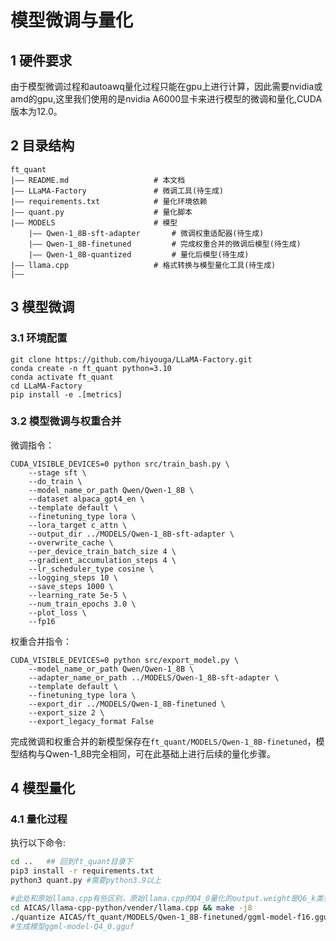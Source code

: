 # 模型微调与量化

## 1 硬件要求
由于模型微调过程和autoawq量化过程只能在gpu上进行计算，因此需要nvidia或amd的gpu,这里我们使用的是nvidia A6000显卡来进行模型的微调和量化,CUDA版本为12.0。

## 2 目录结构
```
ft_quant
|—— README.md                   # 本文档
|—— LLaMA-Factory               # 微调工具(待生成)
|—— requirements.txt            # 量化环境依赖
|—— quant.py                    # 量化脚本
|—— MODELS                      # 模型
    |—— Qwen-1_8B-sft-adapter       # 微调权重适配器(待生成)
    |—— Qwen-1_8B-finetuned         # 完成权重合并的微调后模型(待生成)
    |—— Qwen-1_8B-quantized         # 量化后模型(待生成)
|—— llama.cpp                   # 格式转换与模型量化工具(待生成)
|—— 
```

## 3 模型微调

### 3.1 环境配置
```
git clone https://github.com/hiyouga/LLaMA-Factory.git
conda create -n ft_quant python=3.10
conda activate ft_quant
cd LLaMA-Factory
pip install -e .[metrics]
```

### 3.2 模型微调与权重合并
微调指令：
```
CUDA_VISIBLE_DEVICES=0 python src/train_bash.py \
    --stage sft \
    --do_train \
    --model_name_or_path Qwen/Qwen-1_8B \
    --dataset alpaca_gpt4_en \
    --template default \
    --finetuning_type lora \
    --lora_target c_attn \
    --output_dir ../MODELS/Qwen-1_8B-sft-adapter \
    --overwrite_cache \
    --per_device_train_batch_size 4 \
    --gradient_accumulation_steps 4 \
    --lr_scheduler_type cosine \
    --logging_steps 10 \
    --save_steps 1000 \
    --learning_rate 5e-5 \
    --num_train_epochs 3.0 \
    --plot_loss \
    --fp16
```

权重合并指令：
```
CUDA_VISIBLE_DEVICES=0 python src/export_model.py \
    --model_name_or_path Qwen/Qwen-1_8B \
    --adapter_name_or_path ../MODELS/Qwen-1_8B-sft-adapter \
    --template default \
    --finetuning_type lora \
    --export_dir ../MODELS/Qwen-1_8B-finetuned \
    --export_size 2 \
    --export_legacy_format False
```

完成微调和权重合并的新模型保存在`ft_quant/MODELS/Qwen-1_8B-finetuned`，模型结构与Qwen-1_8B完全相同，可在此基础上进行后续的量化步骤。

## 4 模型量化

### 4.1 量化过程
执行以下命令:
```sh
cd ..   ## 回到ft_quant目录下
pip3 install -r requirements.txt
python3 quant.py #需要python3.9以上

#此处和原始llama.cpp有些区别，原始llama.cpp的Q4_0量化的output.weight是Q6_k类型，我们将其调整为了Q4_0类型，所以这一步请使用我们修改好的量化
cd AICAS/llama-cpp-python/vender/llama.cpp && make -j8
./quantize AICAS/ft_quant/MODELS/Qwen-1_8B-finetuned/ggml-model-f16.gguf
#生成模型ggml-model-Q4_0.gguf